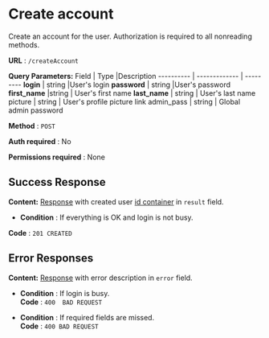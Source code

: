 # Create account

Create an account for the user. Authorization is required to all nonreading methods.

**URL** : `/createAccount`

**Query Parameters:** 
Field | Type |Description
---------- | ------------- | ---------
__login__ | string |User's login
__password__ | string |User's password
__first_name__ |string | User's first name
__last_name__ | string | User's last name
picture | string | User's profile picture link 
admin_pass | string | Global admin password

**Method** : `POST`

**Auth required** : No

**Permissions required** : None

## Success Response

**Content:** [Response](../types/response.md) with created user [id container](../types/idcont.md) in `result` field.

* **Condition** : If everything is OK and login is not busy.  

**Code** : `201 CREATED`


## Error Responses
**Content:** [Response](../types/response.md) with error description in `error` field.

* **Condition** : If login is busy.  
**Code** : `400  BAD REQUEST`

* **Condition** : If required fields are missed.  
**Code** : `400 BAD REQUEST`



